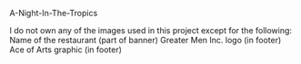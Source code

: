 A-Night-In-The-Tropics

I do not own any of the images used in this project except for the following:
  Name of the restaurant (part of banner)
  Greater Men Inc. logo (in footer)
  Ace of Arts graphic (in footer)
